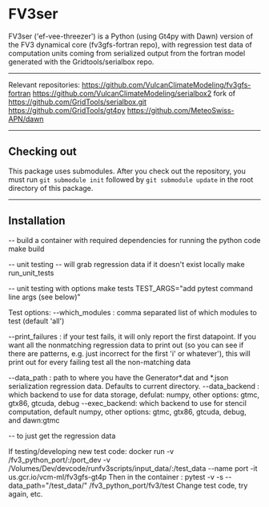 FV3ser
======
FV3ser ('ef-vee-threezer') is a Python (using Gt4py with Dawn) version of the FV3 dynamical core (fv3gfs-fortran repo), with regression test data of computation units coming from serialized output from the fortran model generated with the Gridtools/serialbox repo.

------------

Relevant repositories:
https://github.com/VulcanClimateModeling/fv3gfs-fortran
https://github.com/VulcanClimateModeling/serialbox2 fork of https://github.com/GridTools/serialbox.git
https://github.com/GridTools/gt4py
https://github.com/MeteoSwiss-APN/dawn

------------
Checking out
------------

This package uses submodules. After you check out the repository, you must run
`git submodule init` followed by `git submodule update` in the root directory of this package.

------------
Installation
------------



-- build a container with required dependencies for running the python code
make build

-- unit testing -- will grab regression data if it doesn't exist locally
make run_unit_tests

-- unit testing with options
make tests TEST_ARGS="add pytest command line args (see below)"

Test options:
   --which_modules <modules to run tests for> : comma separated list of which modules to test (default 'all')
   
   --print_failures : if your test fails, it will only report the first datapoint. If you want all the nonmatching regression data to print out (so you can see if there are patterns, e.g. just incorrect for the first 'i' or whatever'), this will print out for every failing test all the non-matching data
   
   --data_path : path to where you have the Generator*.dat and *.json serialization regression data. Defaults to current directory.
   --data_backend : which backend to use for data storage, defulat: numpy, other options: gtmc, gtx86, gtcuda, debug
   --exec_backend: which backend to use for stencil computation, default numpy, other options: gtmc, gtx86, gtcuda, debug, and dawn:gtmc

-- to just get the regression data

If testing/developing new test code:
docker run -v <Local fv3gfs checkout>/fv3_python_port/:/port_dev -v /Volumes/Dev/devcode/runfv3scripts/input_data/:/test_data   --name port -it  us.gcr.io/vcm-ml/fv3gfs-gt4p
Then in the container :
pytest -v -s --data_path="/test_data/" /fv3_python_port/fv3/test
Change test code, try again, etc. 